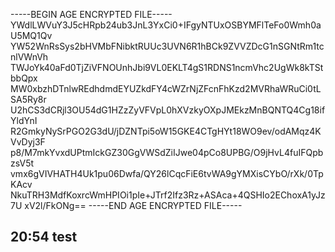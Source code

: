 -----BEGIN AGE ENCRYPTED FILE-----
YWdlLWVuY3J5cHRpb24ub3JnL3YxCi0+IFgyNTUxOSBYMFlTeFo0Wmh0aU5MQ1Qv
YW52WnRsSys2bHVMbFNibktRUUc3UVN6R1hBCk9ZVVZDcG1nSGNtRm1tcnlVWnVh
TWJoYk40aFd0TjZiVFNOUnhJbi9VL0EKLT4gS1RDNS1ncmVhc2UgWk8kTStbbQpx
MW0xbzhDTnlwREdhdmdEYUZkdFY4cWZrNjZFcnFhKzd2MVRhaWRuCi0tLSA5Ry8r
U2hCS3dCRjl3OU54dG1HZzZyVFVpL0hXVzkyOXpJMEkzMnBQNTQ4Cg18ifYldYnI
R2GmkyNySrPGO2G3dU/jDZNTpi5oW15GKE4CTgHYt18WO9ev/odAMqz4KVvDyj3F
p8/M7mkYvxdUPtmIckGZ30GgVWSdZiIJwe04pCo8UPBG/O9jHvL4fuIFQpbzsV5t
vmx6gVIVHATH4Uk1pu06Dwfa/QY26lCqcFiE6tvWA9gYMXisCYbO/rXk/0TpKAcv
NkuTRH3MdfKoxrcWmHPIOi1pIe+JTrf2Ifz3Rz+ASAca+4QSHIo2EChoxA1yJz7U
xV2l/FkONg==
-----END AGE ENCRYPTED FILE-----
## 20:54 test
